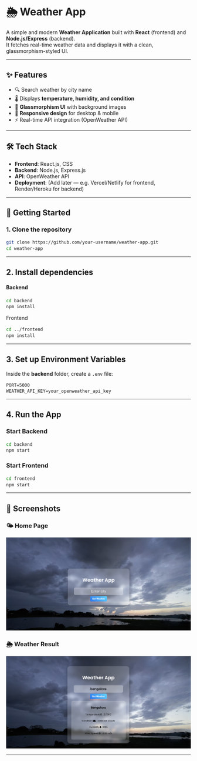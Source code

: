 # 🌦 Weather App

A simple and modern **Weather Application** built with **React** (frontend) and **Node.js/Express** (backend).  
It fetches real-time weather data and displays it with a clean, glassmorphism-styled UI.  

---

## ✨ Features
- 🔍 Search weather by city name  
- 🌡 Displays **temperature, humidity, and condition**  
- 🎨 **Glassmorphism UI** with background images  
- 📱 **Responsive design** for desktop & mobile  
- ⚡ Real-time API integration (OpenWeather API)  

---

## 🛠 Tech Stack
- **Frontend**: React.js, CSS  
- **Backend**: Node.js, Express.js  
- **API**: OpenWeather API  
- **Deployment**: (Add later — e.g. Vercel/Netlify for frontend, Render/Heroku for backend)

---

## 🚀 Getting Started

### 1. Clone the repository
```bash
git clone https://github.com/your-username/weather-app.git
cd weather-app
```
---

## 2. Install dependencies
#### Backend
```bash
cd backend
npm install
```
Frontend
```bash
cd ../frontend
npm install
```
---

## 3. Set up Environment Variables
Inside the **backend** folder, create a `.env` file:

```env
PORT=5000
WEATHER_API_KEY=your_openweather_api_key
```
---

## 4. Run the App
### Start Backend
```bash
cd backend
npm start
```
### Start Frontend
```bash
cd frontend
npm start
```
---
## 📸 Screenshots
### 🌤️ Home Page
![Home Page](./frontend/screenshots/Home.png)  

### 🌦️ Weather Result
![Result Page](./frontend/screenshots/Result.png)

---

